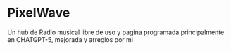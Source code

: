 # PixelWave
Un hub de Radio musical libre de uso y pagina programada principalmente en CHATGPT-5, mejorada y arreglos por mi
